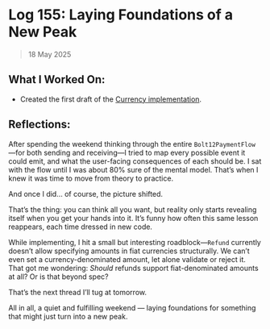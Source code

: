 # Log 155: Laying Foundations of a New Peak

> 18 May 2025

## What I Worked On:

- Created the first draft of the
  [Currency implementation](https://github.com/shaavan/rust-lightning/commits/currency).

## Reflections:

After spending the weekend thinking through the entire `Bolt12PaymentFlow`—for
both sending and receiving—I tried to map every possible event it could emit,
and what the user-facing consequences of each should be. I sat with the flow
until I was about 80% sure of the mental model. That’s when I knew it was time
to move from theory to practice.

And once I did… of course, the picture shifted.

That’s the thing: you can think all you want, but reality only starts revealing
itself when you get your hands into it. It’s funny how often this same lesson
reappears, each time dressed in new code.

While implementing, I hit a small but interesting roadblock—`Refund` currently
doesn’t allow specifying amounts in fiat currencies structurally. We can’t even
set a currency-denominated amount, let alone validate or reject it. That got me
wondering: _Should_ refunds support fiat-denominated amounts at all? Or is that
beyond spec?

That’s the next thread I’ll tug at tomorrow.

All in all, a quiet and fulfilling weekend — laying foundations for something
that might just turn into a new peak.
